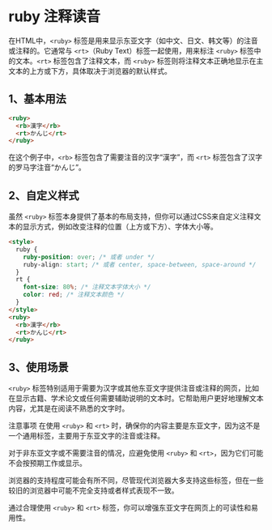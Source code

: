# ruby 注释读音

在HTML中，`<ruby>` 标签是用来显示东亚文字（如中文、日文、韩文等）的注音或注释的。它通常与 `<rt>`（Ruby Text）标签一起使用，用来标注 `<ruby>` 标签中的文本。`<rt>` 标签包含了注释文本，而 `<ruby>` 标签则将注释文本正确地显示在主文本的上方或下方，具体取决于浏览器的默认样式。

## 1、基本用法

```html
<ruby>
  <rb>漢字</rb>
  <rt>かんじ</rt>
</ruby>
```

在这个例子中，`<rb>` 标签包含了需要注音的汉字“漢字”，而 `<rt>` 标签包含了汉字的罗马字注音“かんじ”。

## 2、自定义样式
虽然 `<ruby>` 标签本身提供了基本的布局支持，但你可以通过CSS来自定义注释文本的显示方式，例如改变注释的位置（上方或下方）、字体大小等。

```html
<style>
  ruby {
    ruby-position: over; /* 或者 under */
    ruby-align: start; /* 或者 center, space-between, space-around */
  }
  rt {
    font-size: 80%; /* 注释文本字体大小 */
    color: red; /* 注释文本颜色 */
  }
</style>
<ruby>
  <rb>漢字</rb>
  <rt>かんじ</rt>
</ruby>
```

## 3、使用场景
`<ruby>` 标签特别适用于需要为汉字或其他东亚文字提供注音或注释的网页，比如在显示古籍、学术论文或任何需要辅助说明的文本时。它帮助用户更好地理解文本内容，尤其是在阅读不熟悉的文字时。

注意事项
在使用 `<ruby>` 和 `<rt>` 时，确保你的内容主要是东亚文字，因为这不是一个通用标签，主要用于东亚文字的注音或注释。

对于非东亚文字或不需要注音的情况，应避免使用 `<ruby>` 和 `<rt>`，因为它们可能不会按预期工作或显示。

浏览器的支持程度可能会有所不同，尽管现代浏览器大多支持这些标签，但在一些较旧的浏览器中可能不完全支持或者样式表现不一致。

通过合理使用 `<ruby>` 和 `<rt>` 标签，你可以增强东亚文字在网页上的可读性和易用性。